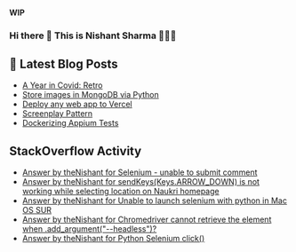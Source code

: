 #### WIP
### Hi there 👋  This is Nishant Sharma 🧑🏼‍🎤

## 📕 Latest Blog Posts
<!-- BLOG-POST-LIST:START -->
- [A Year in Covid: Retro](https://thenishant3.medium.com/a-year-in-covid-retro-632bf6cdf1c7?source=rss-97b0bdcd7e66------2)
- [Store images in MongoDB via Python](https://dev.to/thenishant/store-images-in-mongodb-via-python-2g73)
- [Deploy any web app to Vercel](https://dev.to/thenishant/deploy-any-web-app-to-vercel-1ka8)
- [Screenplay Pattern](https://medium.com/testvagrant/screenplay-pattern-3490c7f0c23c?source=rss-97b0bdcd7e66------2)
- [Dockerizing Appium Tests](https://medium.com/testvagrant/dockerizing-appium-tests-c9696809afec?source=rss-97b0bdcd7e66------2)
<!-- BLOG-POST-LIST:END -->


## StackOverflow Activity
<!-- STACKOVERFLOW:START -->
- [Answer by theNishant for Selenium - unable to submit comment](https://stackoverflow.com/questions/67662651/selenium-unable-to-submit-comment/67667371#67667371)
- [Answer by theNishant for sendKeys(Keys.ARROW_DOWN) is not working while selecting location on Naukri homepage](https://stackoverflow.com/questions/66981705/sendkeyskeys-arrow-down-is-not-working-while-selecting-location-on-naukri-home/66999916#66999916)
- [Answer by theNishant for Unable to launch selenium with python in Mac OS SUR](https://stackoverflow.com/questions/66405858/unable-to-launch-selenium-with-python-in-mac-os-sur/66406829#66406829)
- [Answer by theNishant for Chromedriver cannot retrieve the element when .add_argument("--headless")?](https://stackoverflow.com/questions/66346610/chromedriver-cannot-retrieve-the-element-when-add-argument-headless/66346963#66346963)
- [Answer by theNishant for Python Selenium click()](https://stackoverflow.com/questions/65317545/python-selenium-click/65319114#65319114)
<!-- STACKOVERFLOW:END -->
